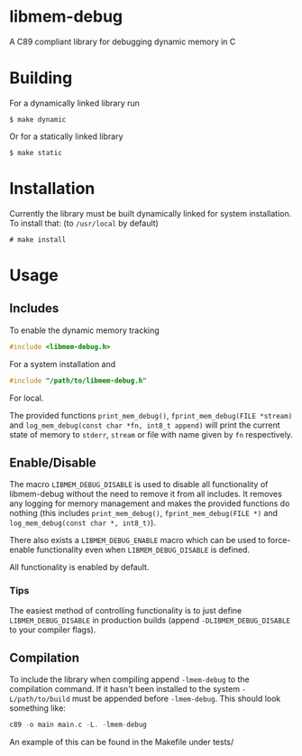 # libmem-debug
A C89 compliant library for debugging dynamic memory in C

# Building
For a dynamically linked library run
```
$ make dynamic
```
Or for a statically linked library
```
$ make static
```

# Installation
Currently the library must be built dynamically linked for system
installation. To install that: (to `/usr/local` by default)
```
# make install
```

# Usage
## Includes
To enable the dynamic memory tracking
``` c
#include <libmem-debug.h>
```
For a system installation and
``` c
#include "/path/to/libmem-debug.h"
```
For local.

The provided functions `print_mem_debug()`, `fprint_mem_debug(FILE
*stream)` and `log_mem_debug(const char *fn, int8_t append)` will
print the current state of memory to `stderr`, `stream` or file with
name given by `fn` respectively.

## Enable/Disable
The macro `LIBMEM_DEBUG_DISABLE` is used to disable all functionality
of libmem-debug without the need to remove it from all includes. It
removes any logging for memory management and makes the provided
functions do nothing (this includes `print_mem_debug()`,
`fprint_mem_debug(FILE *)` and `log_mem_debug(const char *, int8_t)`).

There also exists a `LIBMEM_DEBUG_ENABLE` macro which can be used to
force-enable functionality even when `LIBMEM_DEBUG_DISABLE` is
defined.

All functionality is enabled by default.

### Tips
The easiest method of controlling functionality is to just define
`LIBMEM_DEBUG_DISABLE` in production builds (append
`-DLIBMEM_DEBUG_DISABLE` to your compiler flags).

## Compilation
To include the library when compiling append `-lmem-debug` to the
compilation command. If it hasn't been installed to the system
`-L/path/to/build` must be appended before `-lmem-debug`. This should
look something like: 
``` c
c89 -o main main.c -L. -lmem-debug
```
An example of this can be found in the Makefile under tests/

